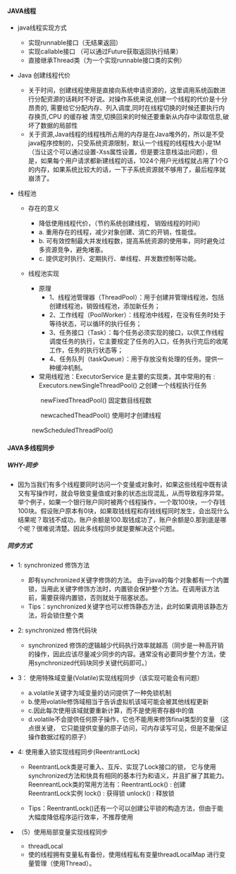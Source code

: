 #### JAVA线程

* java线程实现方式
  * 实现runnable接口（无结果返回）
  * 实现callable接口 （可以通过Future获取返回执行结果）
  * 直接继承Thread类（为一个实现runnable接口类的实例） 
  
* Java 创建线程代价
  * 关于时间，创建线程使用是直接向系统申请资源的，这里调用系统函数进行分配资源的话耗时不好说。对操作系统来说,创建一个线程的代价是十分昂贵的, 需要给它分配内存、列入调度,同时在线程切换的时候还要执行内存换页,CPU 的缓存被 清空,切换回来的时候还要重新从内存中读取信息,破坏了数据的局部性
  * 关于资源,Java线程的线程栈所占用的内存是在Java堆外的，所以是不受java程序控制的，只受系统资源限制，默认一个线程的线程栈大小是1M（当让这个可以通过设置-Xss属性设置，但是要注意栈溢出问题），但是，如果每个用户请求都新建线程的话，1024个用户光线程就占用了1个G的内存，如果系统比较大的话，一下子系统资源就不够用了，最后程序就崩溃了。
    
* 线程池
  * 存在的意义
     * 降低使用线程代价，（节约系统创建线程， 销毁线程的时间）
     * a. 重用存在的线程，减少对象创建、消亡的开销，性能佳。 
     * b. 可有效控制最大并发线程数，提高系统资源的使用率，同时避免过多资源竞争，避免堵塞。 
     * c. 提供定时执行、定期执行、单线程、并发数控制等功能。
  * 线程池实现
    * 原理
      * 1、线程池管理器（ThreadPool）：用于创建并管理线程池，包括 创建线程池，销毁线程池，添加新任务；
      * 2、工作线程（PoolWorker）：线程池中线程，在没有任务时处于等待状态，可以循环的执行任务；
      * 3、任务接口（Task）：每个任务必须实现的接口，以供工作线程调度任务的执行，它主要规定了任务的入口，任务执行完后的收尾工作，任务的执行状态等；
      * 4、任务队列（taskQueue）：用于存放没有处理的任务。提供一种缓冲机制。  
    * 常用线程池：ExecutorService 是主要的实现类，其中常用的有 :
      Executors.newSingleThreadPool() 之创建一个线程执行任务

    　　newFixedThreadPool() 固定数目线程数

    　　newcachedTheadPool() 使用时才创建线程

   　　 newScheduledThreadPool()  

#### JAVA多线程同步
##### WHY-同步
  * 因为当我们有多个线程要同时访问一个变量或对象时，如果这些线程中既有读又有写操作时，就会导致变量值或对象的状态出现混乱，从而导致程序异常。举个例子，如果一个银行账户同时被两个线程操作，一个取100块，一个存钱100块。假设账户原本有0块，如果取钱线程和存钱线程同时发生，会出现什么结果呢？取钱不成功，账户余额是100.取钱成功了，账户余额是0.那到底是哪个呢？很难说清楚。因此多线程同步就是要解决这个问题。

##### 同步方式

* 1: synchronized 修饰方法
  * 即有synchronized关键字修饰的方法。 由于java的每个对象都有一个内置锁，当用此关键字修饰方法时，内置锁会保护整个方法。在调用该方法前，需要获得内置锁，否则就处于阻塞状态。
  * Tips：synchronized关键字也可以修饰静态方法，此时如果调用该静态方法，将会锁住整个类

* 2: synchronized 修饰代码块
  *   synchronized 修饰的逻辑越少代码执行效率就越高（同步是一种高开销的操作，因此应该尽量减少同步的内容。通常没有必要同步整个方法，使用synchronized代码块同步关键代码即可。）


* 3： 使用特殊域变量(Volatile)实现线程同步（该实现可能会有问题）
  * a.volatile关键字为域变量的访问提供了一种免锁机制
  * b.使用volatile修饰域相当于告诉虚拟机该域可能会被其他线程更新
  * c.因此每次使用该域就要重新计算，而不是使用寄存器中的值
  * d.volatile不会提供任何原子操作，它也不能用来修饰final类型的变量 （这点很关键， 它只能提供变量的原子访问，可内存读写可见，但是不能保证操作数据过程的原子）   

* 4: 使用重入锁实现线程同步(ReentrantLock)
  *  ReentrantLock类是可重入、互斥、实现了Lock接口的锁， 它与使用synchronized方法和快具有相同的基本行为和语义，并且扩展了其能力。ReenreantLock类的常用方法有：ReentrantLock() : 创建 ReentrantLock实例 lock() : 获得锁 unlock() : 释放锁
 
  * Tips：ReentrantLock()还有一个可以创建公平锁的构造方法，但由于能大幅度降低程序运行效率，不推荐使用
* （5）使用局部变量实现线程同步
  * threadLocal
   * 使的线程拥有变量私有备份，使用线程私有变量threadLocalMap 进行变量管理（使用Thread）。   